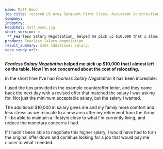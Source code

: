 ```yaml
---
name: Matt Wood
job_title: retired US Army Sergeant First Class, Assistant Construction Superintendent
company: 
industry: 
headshot: matt_wood.jpg
short_version: >
 **_Fearless Salary Negotiation_ helped me pick up $10,000 that I almost left on the table. Now I'm not concerned about the cost of relocating.**
product: Fearless Salary Negotiation
result_summary: $10k additional salary.
case_study_url: 
---
```


**_Fearless Salary Negotiation_ helped me pick up $10,000 that I almost left on the table. Now I'm not concerned about the cost of relocating.**

In the short time I've had _Fearless Salary Negotiation_ it has been incredible.

I used the tips provided in the example counteroffer letter, and they came back the next day with a revised offer that matched the salary I was asking for. Not just the minimum acceptable salary, but the salary I wanted.

The additional $10,000 in salary gives me and my family more comfort and less stress as we relocate to a new area after my retirement from the Army. I'll be able to maintain a lifestyle close to what I'm currently living, and reduce the monetary concerns I had.

If I hadn't been able to negotiate this higher salary, I would have had to turn the original offer down and continue looking for a job that would pay me closer to what I needed.